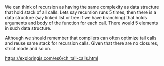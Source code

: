 We can think of recursion as having the same complexity as data structure that
hold stack of all calls. Lets say recursion runs 5 times, then there is a data structure (say
linked list or tree if we have branching) that holds arguments and body of the function
for each call. There would 5 elements in such data structure.

Although we should remember that compilers can often optimize tail calls and reuse same
stack for recursion calls. Given that there are no closures, strict mode and so on.

https://exploringjs.com/es6/ch_tail-calls.html
